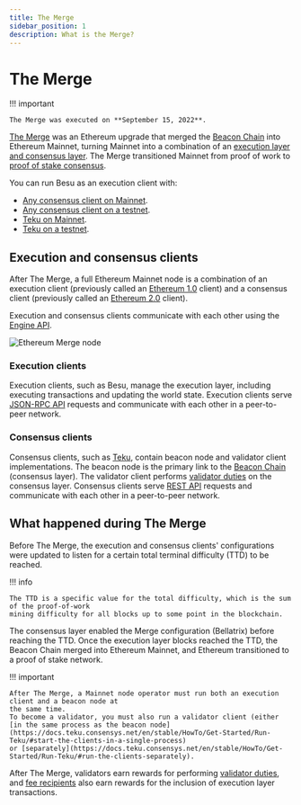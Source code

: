 ```yaml
---
title: The Merge
sidebar_position: 1
description: What is the Merge?
---
```


# The Merge

!!! important

    The Merge was executed on **September 15, 2022**.

[The Merge](https://ethereum.org/en/upgrades/merge/) was an Ethereum upgrade that merged the [Beacon Chain] into Ethereum Mainnet, turning Mainnet into a combination of an [execution layer and consensus layer](#execution-and-consensus-clients). The Merge transitioned Mainnet from proof of work to [proof of stake consensus](proof-of-stake/index.md).

You can run Besu as an execution client with:

- [Any consensus client on Mainnet](../get-started/connect/mainnet.md).
- [Any consensus client on a testnet](../get-started/connect/testnet.md).
- [Teku on Mainnet](../tutorials/besu-teku-mainnet.md).
- [Teku on a testnet](../tutorials/besu-teku-testnet.md).

## Execution and consensus clients

After The Merge, a full Ethereum Mainnet node is a combination of an execution client (previously called an [Ethereum 1.0](https://blog.ethereum.org/2022/01/24/the-great-eth2-renaming/) client) and a consensus client (previously called an [Ethereum 2.0](https://blog.ethereum.org/2022/01/24/the-great-eth2-renaming/) client).

Execution and consensus clients communicate with each other using the [Engine API](../how-to/use-engine-api.md).

![Ethereum Merge node](../../assets/images/Execution-Consensus-Clients.png)

### Execution clients

Execution clients, such as Besu, manage the execution layer, including executing transactions and updating the world state. Execution clients serve [JSON-RPC API](../reference/engine-api/index.md) requests and communicate with each other in a peer-to-peer network.

### Consensus clients

Consensus clients, such as [Teku], contain beacon node and validator client implementations. The beacon node is the primary link to the [Beacon Chain] (consensus layer). The validator client performs [validator duties](proof-of-stake/index.md) on the consensus layer. Consensus clients serve [REST API](https://docs.teku.consensys.net/en/stable/Reference/Rest_API/Rest/) requests and communicate with each other in a peer-to-peer network.

## What happened during The Merge

Before The Merge, the execution and consensus clients' configurations were updated to listen for a certain total terminal difficulty (TTD) to be reached.

!!! info

    The TTD is a specific value for the total difficulty, which is the sum of the proof-of-work
    mining difficulty for all blocks up to some point in the blockchain.

The consensus layer enabled the Merge configuration (Bellatrix) before reaching the TTD. Once the execution layer blocks reached the TTD, the Beacon Chain merged into Ethereum Mainnet, and Ethereum transitioned to a proof of stake network.

!!! important

    After The Merge, a Mainnet node operator must run both an execution client and a beacon node at
    the same time.
    To become a validator, you must also run a validator client (either
    [in the same process as the beacon node](https://docs.teku.consensys.net/en/stable/HowTo/Get-Started/Run-Teku/#start-the-clients-in-a-single-process)
    or [separately](https://docs.teku.consensys.net/en/stable/HowTo/Get-Started/Run-Teku/#run-the-clients-separately).

After The Merge, validators earn rewards for performing [validator duties](proof-of-stake/index.md), and [fee recipients](https://docs.teku.consensys.net/Reference/CLI/CLI-Syntax#validators-proposer-default-fee-recipient) also earn rewards for the inclusion of execution layer transactions.

<!-- links -->

[Beacon Chain]: https://ethereum.org/en/upgrades/beacon-chain/
[Teku]: https://docs.teku.consensys.net/en/stable/
